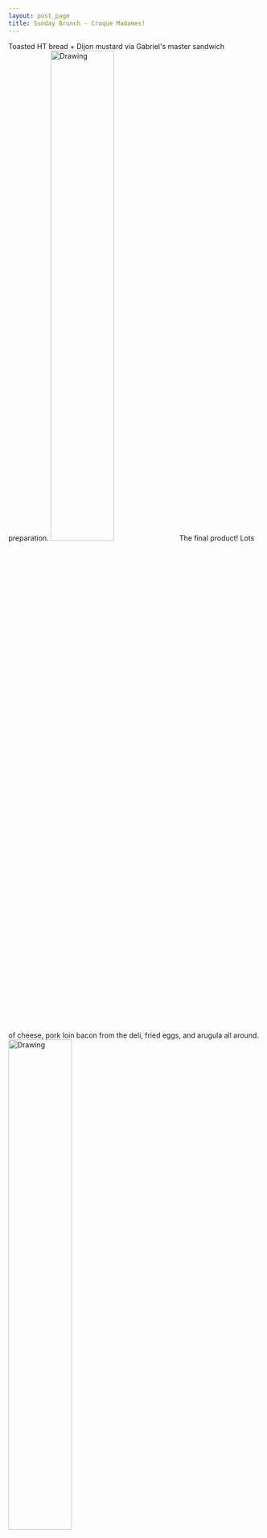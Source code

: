 ```yaml
---
layout: post_page
title: Sunday Brunch - Croque Madames!
---
```


Toasted HT bread + Dijon mustard via Gabriel's master sandwich preparation.
<img src="http://i.imgur.com/xLycC8h.jpg" alt="Drawing" style="width: 50%; height: 50%"/>
The final product! Lots of cheese, pork loin bacon from the deli, fried eggs, and arugula all around. 
<img src="http://i.imgur.com/NTOwCkV.jpg" alt="Drawing" style="width: 50%; height: 50%"/>

We followed Ina Garten's [Croque Monsieur recipe](http://www.foodnetwork.com/recipes/ina-garten/croque-monsieur-recipe.html) but used shredded mozzarella instead of gruyere (would definitely use better cheese next time), made 1/2 the amount of cheese sauce (which was more than enough already), and substituted some nice Italian bread for the white sandwich bread. 